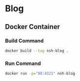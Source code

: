 # Blog 

## Docker Container 

### Build Command

```bash
docker build --tag nsh-blog .
```

### Run Command

```bash
docker run -p="80:4321" nsh-blog
```